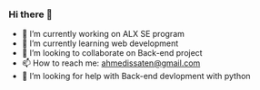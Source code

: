 ### Hi there 👋

<!--
**Ahmed-Is3a/Ahmed-Is3a** is a ✨ _special_ ✨ repository because its `README.md` (this file) appears on your GitHub profile.

Here are some ideas to get you started:

- 💬 Ask me about ...
- 😄 Pronouns: ...
- ⚡ Fun fact: ...
-->

- 🔭 I’m currently working on ALX SE program
- 🌱 I’m currently learning web development 
- 👯 I’m looking to collaborate on Back-end project
- 📫 How to reach me: ahmedissaten@gmail.com
- 🤔 I’m looking for help with Back-end devlopment with python
